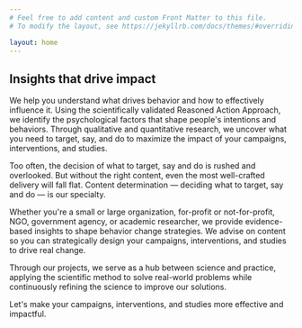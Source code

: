 ```yaml
---
# Feel free to add content and custom Front Matter to this file.
# To modify the layout, see https://jekyllrb.com/docs/themes/#overriding-theme-defaults

layout: home
---
```



## Insights that drive impact

We help you understand what drives behavior and how to effectively influence it. Using the scientifically validated Reasoned Action Approach, we identify the psychological factors that shape people's intentions and behaviors. Through qualitative and quantitative research, we uncover what you need to target, say, and do to maximize the impact of your campaigns, interventions, and studies.

Too often, the decision of what to target, say and do is rushed and overlooked. But without the right content, even the most well-crafted delivery will fall flat. Content determination — deciding what to target, say and do — is our specialty.

Whether you're a small or large organization, for-profit or not-for-profit, NGO, government agency, or academic researcher, we provide evidence-based insights to shape behavior change strategies. We advise on content so you can strategically design your campaigns, interventions, and studies to drive real change.

Through our projects, we serve as a hub between science and practice, applying the scientific method to solve real-world problems while continuously refining the science to improve our solutions.

Let's make your campaigns, interventions, and studies more effective and impactful.
